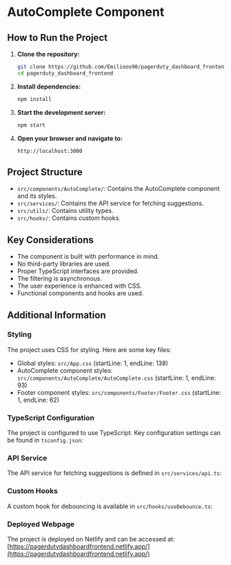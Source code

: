 # AutoComplete Component

## How to Run the Project

1. **Clone the repository:**
   ```sh
   git clone https://github.com/Emiliooo90/pagerduty_dashboard_frontend
   cd pagerduty_dashboard_frontend
   ```

2. **Install dependencies:**
   ```sh
   npm install
   ```

3. **Start the development server:**
   ```sh
   npm start
   ```

4. **Open your browser and navigate to:**
   ```
   http://localhost:3000
   ```

## Project Structure

- `src/components/AutoComplete/`: Contains the AutoComplete component and its styles.
- `src/services/`: Contains the API service for fetching suggestions.
- `src/utils/`: Contains utility types.
- `src/hooks/`: Contains custom hooks.

## Key Considerations

- The component is built with performance in mind.
- No third-party libraries are used.
- Proper TypeScript interfaces are provided.
- The filtering is asynchronous.
- The user experience is enhanced with CSS.
- Functional components and hooks are used.

## Additional Information

### Styling

The project uses CSS for styling. Here are some key files:
- Global styles: `src/App.css` (startLine: 1, endLine: 138)
- AutoComplete component styles: `src/components/AutoComplete/AutoComplete.css` (startLine: 1, endLine: 93)
- Footer component styles: `src/components/Footer/Footer.css` (startLine: 1, endLine: 62)

### TypeScript Configuration

The project is configured to use TypeScript. Key configuration settings can be found in `tsconfig.json`:

### API Service

The API service for fetching suggestions is defined in `src/services/api.ts`:

### Custom Hooks

A custom hook for debouncing is available in `src/hooks/useDebounce.ts`:

### Deployed Webpage

The project is deployed on Netlify and can be accessed at:
[https://pagerdutydashboardfrontend.netlify.app/](https://pagerdutydashboardfrontend.netlify.app/)